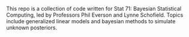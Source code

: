 This repo is a collection of code written for Stat 71: Bayesian Statistical
Computing, led by Professors Phil Everson and Lynne Schofield. Topics include
generalized linear models and bayesian methods to simulate unknown posteriors.
